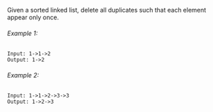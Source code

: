 Given a sorted linked list, delete all duplicates such that each element appear only once.

###### Example 1:
```
Input: 1->1->2
Output: 1->2
```
###### Example 2:
```
Input: 1->1->2->3->3
Output: 1->2->3
```
